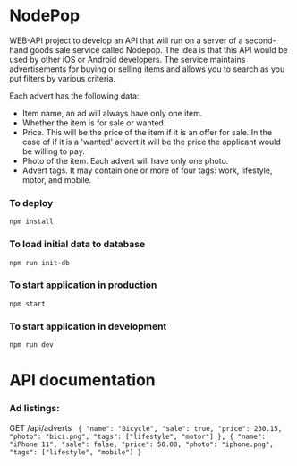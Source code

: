 # NodePop
WEB-API project to develop an API that will run on a server of a second-hand goods sale service called Nodepop. The idea is that this API would be
used by other iOS or Android developers. The service maintains advertisements for buying or selling items and allows you to search as you put
filters by various criteria. 

Each advert has the following data:
- Item name, an ad will always have only one item.
-  Whether the item is for sale or wanted.
- Price. This will be the price of the item if it is an offer for sale. In the case of
if it is a 'wanted' advert it will be the price the applicant would be willing to pay.
-  Photo of the item. Each advert will have only one photo.
- Advert tags. It may contain one or more of four tags: work, lifestyle, motor, and mobile.

### **To deploy**
`npm install` 

### **To load initial data to database**
`npm run init-db`

### **To start application in production**
`npm start`

### **To start application in development**
`npm run dev` 

# API documentation 
### Ad listings: 
GET /api/adverts 
` {
      "name": "Bicycle",
      "sale": true,
      "price": 230.15,
      "photo": "bici.png",
      "tags": ["lifestyle", "motor"]
    },
    {
      "name": "iPhone 11",
      "sale": false,
      "price": 50.00,
      "photo": "iphone.png",
      "tags": ["lifestyle", "mobile"]
    }`



